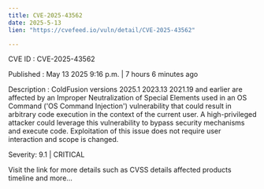 ```yaml
---
title: CVE-2025-43562
date: 2025-5-13
lien: "https://cvefeed.io/vuln/detail/CVE-2025-43562"

---
```


CVE ID : CVE-2025-43562

Published :  May 13
2025
9:16 p.m. | 7 hours
6 minutes ago

Description : ColdFusion versions 2025.1
2023.13
2021.19 and earlier are affected by an Improper Neutralization of Special Elements used in an OS Command ('OS Command Injection') vulnerability that could result in arbitrary code execution in the context of the current user. A high-privileged attacker could leverage this vulnerability to bypass security mechanisms and execute code. Exploitation of this issue does not require user interaction and scope is changed.

Severity: 9.1 | CRITICAL

Visit the link for more details
such as CVSS details
affected products
timeline
and more...
